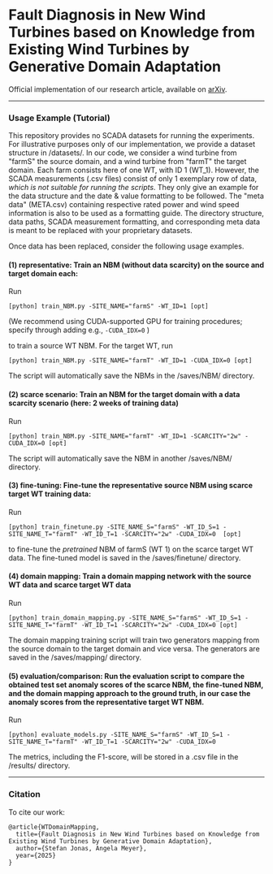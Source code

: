 # Fault Diagnosis in New Wind Turbines based on Knowledge from Existing Wind Turbines by Generative Domain Adaptation

Official implementation of our research article, available on [arXiv](https://arxiv.org/). 

---

### Usage Example (Tutorial)

This repository provides no SCADA datasets for running the experiments. For illustrative purposes only of our implementation, we provide a dataset structure in /datasets/. In our code, we consider a wind turbine from "farmS" the source domain, and a wind turbine from "farmT" the target domain. Each farm consists here of one WT, with ID 1 (WT_1). However, the SCADA measurements (.csv files) consist of only 1 exemplary row of data, *which is not suitable for running the scripts*. They only give an example for the data structure and the date & value formatting to be followed. The "meta data" (META.csv) containing respective rated power and wind speed information is also to be used as a formatting guide. The directory structure, data paths, SCADA measurement formatting, and corresponding meta data is meant to be replaced with your proprietary datasets.

Once data has been replaced, consider the following usage examples.

#### (1) **representative**: Train an NBM (without data scarcity) on the source and target domain each:

Run 

```
[python] train_NBM.py -SITE_NAME="farmS" -WT_ID=1 [opt]
```

(We recommend using CUDA-supported GPU for training procedures; specify through adding e.g., ```-CUDA_IDX=0``` )

to train a source WT NBM. For the target WT, run

```
[python] train_NBM.py -SITE_NAME="farmT" -WT_ID=1 -CUDA_IDX=0 [opt]
```

The script will automatically save the NBMs in the /saves/NBM/ directory.


#### (2) **scarce scenario**: Train an NBM for the target domain with a data scarcity scenario (here: 2 weeks of training data)

Run 

```
[python] train_NBM.py -SITE_NAME="farmT" -WT_ID=1 -SCARCITY="2w" -CUDA_IDX=0 [opt]
```

The script will automatically save the NBM in another /saves/NBM/ directory.

#### (3) **fine-tuning**: Fine-tune the representative source NBM using scarce target WT training data: 

Run 

```
[python] train_finetune.py -SITE_NAME_S="farmS" -WT_ID_S=1 -SITE_NAME_T="farmT" -WT_ID_T=1 -SCARCITY="2w" -CUDA_IDX=0  [opt]
```

to fine-tune the _pretrained_ NBM of farmS (WT 1) on the scarce target WT data. The fine-tuned model is saved in the /saves/finetune/ directory.

#### (4) **domain mapping**: Train a domain mapping network with the source WT data and scarce target WT data

Run 

```
[python] train_domain_mapping.py -SITE_NAME_S="farmS" -WT_ID_S=1 -SITE_NAME_T="farmT" -WT_ID_T=1 -SCARCITY="2w" -CUDA_IDX=0 [opt]
```

The domain mapping training script will train two generators mapping from the source domain to the target domain and vice versa. The generators are saved in the /saves/mapping/ directory.

#### (5) **evaluation/comparison**: Run the evaluation script to compare the obtained test set anomaly scores of the scarce NBM, the fine-tuned NBM, and the domain mapping approach to the ground truth, in our case the anomaly scores from the representative target WT NBM.

Run 

```
[python] evaluate_models.py -SITE_NAME_S="farmS" -WT_ID_S=1 -SITE_NAME_T="farmT" -WT_ID_T=1 -SCARCITY="2w" -CUDA_IDX=0
```

The metrics, including the F1-score, will be stored in a .csv file in the /results/ directory.

-----------------
### Citation
To cite our work:
```
@article{WTDomainMapping,
  title={Fault Diagnosis in New Wind Turbines based on Knowledge from Existing Wind Turbines by Generative Domain Adaptation},
  author={Stefan Jonas, Angela Meyer},
  year={2025}
}
```